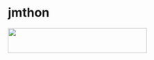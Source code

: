 # jmthon

<p align="left"><a href="https://heroku.com/deploy?template=https://github.com/Snowpierce/mus1"> <img src="https://img.shields.io/badge/Deploy%20To%20Heroku-purple?style=for-the-badge&logo=heroku" width="320" height="58.45"/></a></p>
